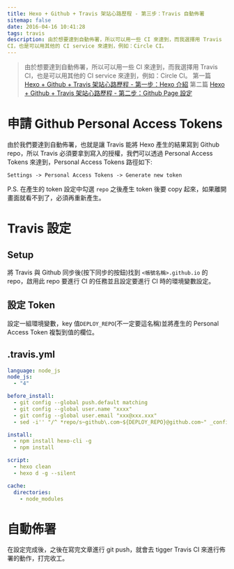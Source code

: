 ```yaml
---
title: Hexo + Github + Travis 架站心路歷程 - 第三步：Travis 自動佈署
sitemap: false
date: 2016-04-16 10:41:28
tags: travis
description: 由於想要達到自動佈署，所以可以用一些 CI 來達到，而我選擇用 Travis
CI，也是可以用其他的 CI service 來達到，例如：Circle CI。
---
```


> 由於想要達到自動佈署，所以可以用一些 CI 來達到，而我選擇用 Travis
CI，也是可以用其他的 CI service 來達到，例如：Circle CI。
> 第一篇 [Hexo + Github + Travis 架站心路歷程 - 第一步：Hexo 介紹](http://zack9433.github.io/2016/04/13/hexo-intro/)
> 第二篇 [Hexo + Github + Travis 架站心路歷程 - 第二步：Github Page 設定](http://zack9433.github.io/2016/04/14/github-page-intro/)

# 申請 Github Personal Access Tokens
由於我們要達到自動佈署，也就是讓 Travis 能將 Hexo 產生的結果寫到 Github
repo，所以 Travis 必須要拿到寫入的授權，我們可以透過 Personal Access Tokens
來達到，Personal Access Tokens 路徑如下:

`Settings -> Personal Access Tokens -> Generate new token`

P.S. 在產生的 token 設定中勾選 `repo` 之後產生 token 後要 copy 起來，如果離開畫面就看不到了，必須再重新產生。

# Travis 設定

## Setup
將 Travis 與 Github 同步後(按下同步的按鈕)找到 `<帳號名稱>.github.io` 的
repo，啟用此 repo 要進行 CI 的任務並且設定要進行 CI 時的環境變數設定。

## 設定 Token
設定一組環境變數，key 值`DEPLOY_REPO`(不一定要這名稱)並將產生的 Personal Access
Token 複製到值的欄位。

## .travis.yml
```yml
language: node_js
node_js:
  - "4"

before_install:
  - git config --global push.default matching
  - git config --global user.name "xxxx"
  - git config --global user.email "xxx@xxx.xxx"
  - sed -i'' "/^ *repo/s~github\.com~${DEPLOY_REPO}@github.com~" _config.yml

install:
  - npm install hexo-cli -g
  - npm install

script:
  - hexo clean
  - hexo d -g --silent

cache:
  directories:
    - node_modules
```

# 自動佈署
在設定完成後，之後在寫完文章進行 git push，就會去 tigger Travis CI
來進行佈署的動作，打完收工。
